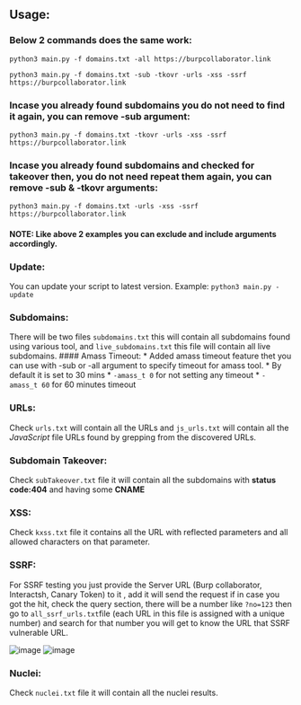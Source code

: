 ## Usage:

### Below 2 commands does the same work:
`python3 main.py -f domains.txt -all https://burpcollaborator.link`

`python3 main.py -f domains.txt -sub -tkovr -urls -xss -ssrf https://burpcollaborator.link`

### Incase you already found subdomains you do not need to find it again, you can remove **-sub** argument:
`python3 main.py -f domains.txt -tkovr -urls -xss -ssrf https://burpcollaborator.link`

### Incase you already found subdomains and checked for takeover then, you do not need repeat them again, you can remove **-sub** & **-tkovr** arguments:
`python3 main.py -f domains.txt -urls -xss -ssrf https://burpcollaborator.link`

#### NOTE: Like above 2 examples you can exclude and include arguments accordingly.

### Update:
You can update your script to latest version.
Example: `python3 main.py -update`

### Subdomains:
There will be two files `subdomains.txt` this will contain all subdomains found using various tool, and `live_subdomains.txt` this file will contain all live subdomains. 
    #### Amass Timeout:
        * Added amass timeout feature thet you can use with -sub or -all argument to specify timeout for amass tool.
        * By default it is set to 30 mins
        * `-amass_t 0` for not setting any timeout
        * `-amass_t 60` for 60 minutes timeout 

### URLs: 
Check `urls.txt` will contain all the URLs and `js_urls.txt`  will contain all the *JavaScript* file URLs found by grepping from the discovered URLs. 

### Subdomain Takeover:
Check `subTakeover.txt` file it will contain all the subdomains with **status code:404** and having some **CNAME**

### XSS:
Check `kxss.txt` file it contains all the URL with reflected parameters and all allowed characters on that parameter. 

### SSRF:
For SSRF testing you just provide the Server URL (Burp collaborator, Interactsh, Canary Token) to it , add it will send the request if in case you got the hit, check the query section, there will be a number like `?no=123` then go to `all_ssrf_urls.txt`file (each URL in this file is assigned with a unique number) and search for that number you will get to know the URL that SSRF vulnerable URL.

![image](https://github.com/Kirosci/Project-Recon/assets/106021529/6950b0ce-3ac5-4b22-8bdb-d57895684f9b)
![image](https://github.com/Kirosci/Project-Recon/assets/106021529/40e4ca81-664e-4a07-9c8b-51897b07226d)


### Nuclei:
Check `nuclei.txt` file it will contain all the nuclei results. 
